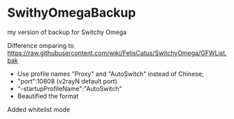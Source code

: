 # SwithyOmegaBackup
my version of backup for Switchy Omega

Difference omparing to https://raw.githubusercontent.com/wiki/FelisCatus/SwitchyOmega/GFWList.bak
- Use profile names "Proxy" and "AutoSwitch" instead of Chinese;
- "port":10808 (v2rayN default port)
- "-startupProfileName":"AutoSwitch"
- Beautified the format


Added whitelist mode
